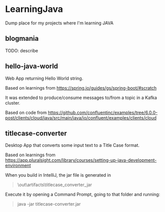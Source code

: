 # LearningJava
Dump place for my projects where I'm learning JAVA

## blogmania

TODO: describe

## hello-java-world

Web App returning Hello World string.

Based on learnings from https://spring.io/guides/gs/spring-boot/#scratch

It was extended to produce/consume messages to/from a topic in a Kafka cluster.

Based on code from https://github.com/confluentinc/examples/tree/6.0.0-post/clients/cloud/java/src/main/java/io/confluent/examples/clients/cloud

## titlecase-converter

Desktop App that converts some input text to a Title Case format.

Based on learnings from https://app.pluralsight.com/library/courses/setting-up-java-development-environment

When you build in IntelliJ, the jar file is generated in

> \out\artifacts\titlecase_converter_jar

Execute it by opening a Command Prompt, going to that folder and running:

> java -jar titlecase-converter.jar
